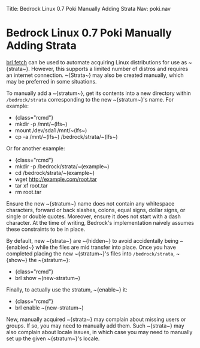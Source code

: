Title: Bedrock Linux 0.7 Poki Manually Adding Strata
Nav: poki.nav

Bedrock Linux 0.7 Poki Manually Adding Strata
=============================================

[brl fetch](commands.html#brl-fetch) can be used to automate acquiring Linux
distributions for use as ~{strata~}.  However, this supports a limited number of
distros and requires an internet connection.  ~{Strata~} may also be created
manually, which may be preferred in some situations.

To manually add a ~{stratum~}, get its contents into a new directory within
`/bedrock/strata` corresponding to the new ~{stratum~}'s name.  For example:

- {class="rcmd"}
- mkdir -p /mnt/~(lfs~)
- mount /dev/sda1 /mnt/~(lfs~)
- cp -a /mnt/~(lfs~) /bedrock/strata/~(lfs~)

Or for another example:

- {class="rcmd"}
- mkdir -p /bedrock/strata/~(example~)
- cd /bedrock/strata/~(example~)
- wget http://example.com/root.tar
- tar xf root.tar
- rm root.tar

Ensure the new ~{stratum~} name does not contain any whitespace characters, forward or back slashes, colons, equal signs, dollar signs, or single or double quotes.  Moreover, ensure it does not start with a dash character.  At the time of writing, Bedrock's implementation naively assumes these constraints to be in place.

By default, new ~{strata~} are ~{hidden~} to avoid accidentally being ~{enabled~} while the files are mid transfer into place.  Once you have completed placing the new ~{stratum~}'s files into `/bedrock/strata`, ~{show~} the ~{stratum~}:

- {class="rcmd"}
- brl show ~(new-stratum~)

Finally, to actually use the stratum, ~{enable~} it:

- {class="rcmd"}
- brl enable ~(new-stratum~)

New, manually acquired ~{strata~} may complain about missing users or groups.  If so, you may need to manually add them.  Such ~{strata~} may also complain about locale issues, in which case you may need to manually set up the given ~{stratum~}'s locale.
